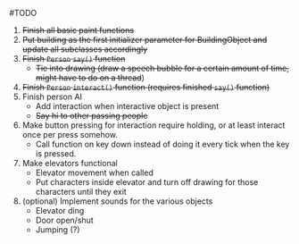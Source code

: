#TODO
1. <del>Finish all basic paint functions</del>
2. <del>Put building as the first initializer parameter for BuildingObject and update all subclasses accordingly</del>
3. <del>Finish `Person` `say()` function</del>
	+ <del>Tie into drawing (draw a speech bubble for a certain amount of time<del>, might have to do on a thread</del></del>)
4. <del>Finish `Person` `interact()` function (requires finished `say()` function)</del>
5. Finish person AI 
	- Add interaction when interactive object is present
	- <del>Say hi to other passing people</del>
6. Make button pressing for interaction require holding, or at least interact once per press somehow.
	+ Call function on key down instead of doing it every tick when the key is pressed.
7. Make elevators functional
	+ Elevator movement when called
	+ Put characters inside elevator and turn off drawing for those characters until they exit
8. (optional) Implement sounds for the various objects
	+ Elevator ding
	+ Door open/shut
	+ Jumping (?)